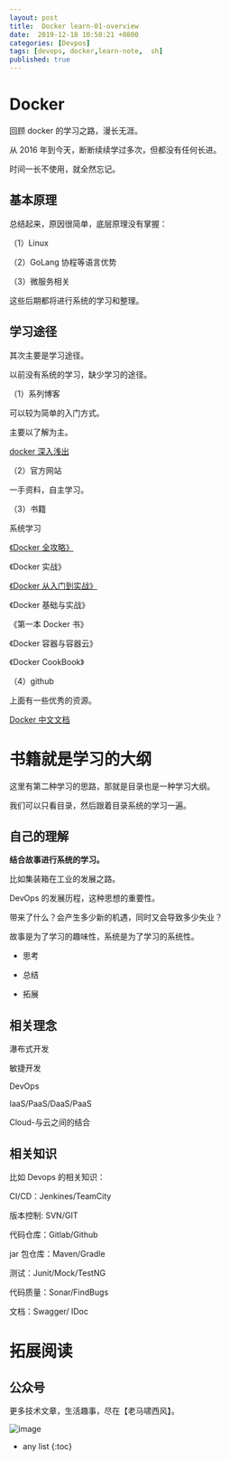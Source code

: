 ```yaml
---
layout: post
title:  Docker learn-01-overview
date:  2019-12-18 10:50:21 +0800
categories: [Devpos]
tags: [devops, docker,learn-note,  sh]
published: true
---
```


# Docker 

回顾 docker 的学习之路，漫长无涯。

从 2016 年到今天，断断续续学过多次，但都没有任何长进。

时间一长不使用，就全然忘记。

## 基本原理

总结起来，原因很简单，底层原理没有掌握：

（1）Linux

（2）GoLang 协程等语言优势

（3）微服务相关

这些后期都将进行系统的学习和整理。

## 学习途径

其次主要是学习途径。

以前没有系统的学习，缺少学习的途径。

（1）系列博客

可以较为简单的入门方式。

主要以了解为主。

[docker 深入浅出](https://www.infoq.cn/profile/1279109)

（2）官方网站

一手资料，自主学习。

（3）书籍

系统学习

[《Docker 全攻略》](https://max.book118.com/html/2019/0217/6022011242002010.shtm)

《Docker 实战》

[《Docker 从入门到实战》](https://max.book118.com/html/2019/0327/5140004200002022.shtm)

《Docker 基础与实战》

《第一本 Docker 书》

《Docker 容器与容器云》

《Docker CookBook》

（4）github

上面有一些优秀的资源。

[Docker 中文文档](https://github.com/widuu/chinese_docker)

# 书籍就是学习的大纲

这里有第二种学习的思路，那就是目录也是一种学习大纲。

我们可以只看目录，然后跟着目录系统的学习一遍。

## 自己的理解

**结合故事进行系统的学习。**

比如集装箱在工业的发展之路。

DevOps 的发展历程，这种思想的重要性。

带来了什么？会产生多少新的机遇，同时又会导致多少失业？

故事是为了学习的趣味性，系统是为了学习的系统性。

- 思考

- 总结

- 拓展

## 相关理念

瀑布式开发

敏捷开发

DevOps

IaaS/PaaS/DaaS/PaaS

Cloud-与云之间的结合

## 相关知识

比如 Devops 的相关知识：

CI/CD：Jenkines/TeamCity

版本控制: SVN/GIT

代码仓库：Gitlab/Github

jar 包仓库：Maven/Gradle

测试：Junit/Mock/TestNG

代码质量：Sonar/FindBugs

文档：Swagger/ IDoc

# 拓展阅读

[]()

## 公众号

更多技术文章，生活趣事，尽在【老马啸西风】。

![image](https://user-images.githubusercontent.com/18375710/71187778-b427f380-22ba-11ea-8b72-cab863753533.png)

* any list
{:toc}